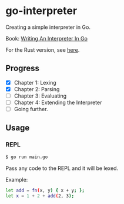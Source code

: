 # go-interpreter

Creating a simple interpreter in Go.

Book: [Writing An Interpreter In Go](https://interpreterbook.com/)

For the Rust version, see [here](https://github.com/AlvaroJSnish/rust-interpreter).

## Progress

- [x] Chapter 1: Lexing
- [x] Chapter 2: Parsing
- [ ] Chapter 3: Evaluating
- [ ] Chapter 4: Extending the Interpreter
- [ ] Going further.

## Usage

### REPL

```bash
$ go run main.go
```

Pass any code to the REPL and it will be lexed.

Example:

```bash
let add = fn(x, y) { x + y; };
let x = 1 + 2 + add(2, 3);
```
